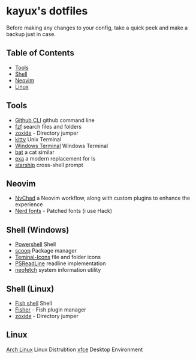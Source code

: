 # kayux's dotfiles

Before making any changes to your config, take a quick peek
and make a backup just in case.

## Table of Contents

- [Tools](#tools)
- [Shell](#shell)
- [Neovim](#neovim)
- [Linux](#linux)

## Tools

- [Github CLI](https://cli.github.com) github command line
- [fzf](https://github.com/junegunn/fzf) search files and folders
- [zoxide](https://github.com/ajeetdsouza/zoxide) - Directory jumper
- [kitty](https://github.com/kovidgoyal/kitty) Unix Terminal
- [Windows Terminal](https://github.com/microsoft/terminal) Windows Terminal
- [bat](https://github.com/sharkdp/bat) a cat similar
- [exa](https://the.exa.website/) a modern replacement for ls
- [starship](https://starship.rs/) cross-shell prompt

## Neovim

- [NvChad](https://nvchad.com) a Neovim workflow, along with custom plugins to enhance the experience
- [Nerd fonts](https://github.com/ryanoasis/nerd-fonts) - Patched fonts (i use Hack)

## Shell (Windows)

- [Powershell](https://github.com/PowerShell/PowerShell) Shell
- [scoop](https://scoop.sh) Package manager
- [Teminal-Icons](https://github.com/devblackops/Terminal-Icons) file and folder
  icons
- [PSReadLine](https://github.com/PowerShell/PSReadLine) readline implementation
- [neofetch](https://github.com/dylanaraps/neofetch) system information utility

## Shell (Linux)

- [Fish shell](https://fishshell.com/) Shell
- [Fisher](https://github.com/jorgebucaran/fisher) - Fish plugin manager
- [zoxide](https://github.com/ajeetdsouza/zoxide) - Directory jumper

## Linux

[Arch Linux](https://archlinux.org/) Linux Distrubtion
[xfce](https://xfce.org/) Desktop Environment
